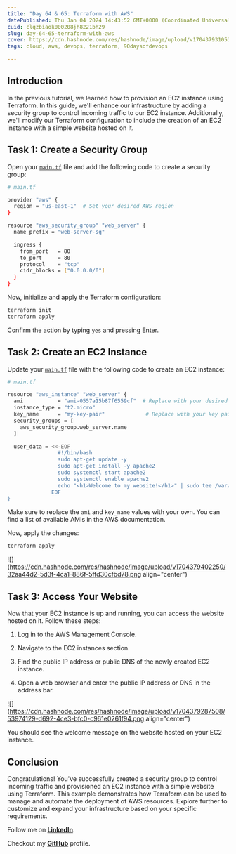 ```yaml
---
title: "Day 64 & 65: Terraform with AWS"
datePublished: Thu Jan 04 2024 14:43:52 GMT+0000 (Coordinated Universal Time)
cuid: clqzbiaok000208jh8221bh29
slug: day-64-65-terraform-with-aws
cover: https://cdn.hashnode.com/res/hashnode/image/upload/v1704379310534/e6c38b6c-a4c3-4581-aee2-620746275050.png
tags: cloud, aws, devops, terraform, 90daysofdevops

---
```


## Introduction

In the previous tutorial, we learned how to provision an EC2 instance using Terraform. In this guide, we'll enhance our infrastructure by adding a security group to control incoming traffic to our EC2 instance. Additionally, we'll modify our Terraform configuration to include the creation of an EC2 instance with a simple website hosted on it.

## Task 1: Create a Security Group

Open your [`main.tf`](http://main.tf) file and add the following code to create a security group:

```bash
# main.tf

provider "aws" {
  region = "us-east-1"  # Set your desired AWS region
}

resource "aws_security_group" "web_server" {
  name_prefix = "web-server-sg"

  ingress {
    from_port   = 80
    to_port     = 80
    protocol    = "tcp"
    cidr_blocks = ["0.0.0.0/0"]
  }
}
```

Now, initialize and apply the Terraform configuration:

```bash
terraform init
terraform apply
```

Confirm the action by typing `yes` and pressing Enter.

## Task 2: Create an EC2 Instance

Update your [`main.tf`](http://main.tf) file with the following code to create an EC2 instance:

```bash
# main.tf

resource "aws_instance" "web_server" {
  ami           = "ami-0557a15b87f6559cf"  # Replace with your desired AMI
  instance_type = "t2.micro"
  key_name      = "my-key-pair"             # Replace with your key pair name
  security_groups = [
    aws_security_group.web_server.name
  ]

  user_data = <<-EOF
                #!/bin/bash
                sudo apt-get update -y
                sudo apt-get install -y apache2
                sudo systemctl start apache2
                sudo systemctl enable apache2
                echo "<h1>Welcome to my website!</h1>" | sudo tee /var/www/html/index.html > /dev/null
              EOF
}
```

Make sure to replace the `ami` and `key_name` values with your own. You can find a list of available AMIs in the AWS documentation.

Now, apply the changes:

```bash
terraform apply
```

![](https://cdn.hashnode.com/res/hashnode/image/upload/v1704379402250/32aa44d2-5d3f-4ca1-886f-5ffd30cfbd78.png align="center")

## Task 3: Access Your Website

Now that your EC2 instance is up and running, you can access the website hosted on it. Follow these steps:

1. Log in to the AWS Management Console.
    
2. Navigate to the EC2 instances section.
    
3. Find the public IP address or public DNS of the newly created EC2 instance.
    
4. Open a web browser and enter the public IP address or DNS in the address bar.
    

![](https://cdn.hashnode.com/res/hashnode/image/upload/v1704379287508/53974129-d692-4ce3-bfc0-c961e0261f94.png align="center")

You should see the welcome message on the website hosted on your EC2 instance.

## Conclusion

Congratulations! You've successfully created a security group to control incoming traffic and provisioned an EC2 instance with a simple website using Terraform. This example demonstrates how Terraform can be used to manage and automate the deployment of AWS resources. Explore further to customize and expand your infrastructure based on your specific requirements.

Follow me on [**LinkedIn**](https://www.linkedin.com/in/arjunmenon-devops/).

Checkout my [**GitHub**](https://github.com/ArjunMnn) profile.